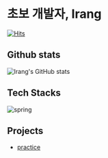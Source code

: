 # 초보 개발자, Irang

[![Hits](https://hits.seeyoufarm.com/api/count/incr/badge.svg?url=https%3A%2F%2Fgithub.com%2FIrang1928&count_bg=%2379C83D&title_bg=%23555555&icon=&icon_color=%23E7E7E7&title=hits&edge_flat=false)](https://hits.seeyoufarm.com)

## Github stats
![Irang's GitHub stats](https://github-readme-stats.vercel.app/api?username=Irang)

## Tech Stacks
![spring](https://img.shields.io/badge/Spring-6DB33F?style=for-the-badge&logo=spring&logoColor=white)

## Projects
- [practice](https://github.com/Irang1928/practice)

